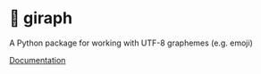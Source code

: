 # 🦒 giraph

A Python package for working with UTF-8 graphemes (e.g. emoji)

[Documentation][]

[Documentation]: https://haliphax.github.io/giraph
